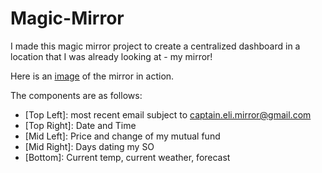 # Magic-Mirror

I made this magic mirror project to create a centralized dashboard in a location that I was already looking at - my mirror!

Here is an [image](https://imgur.com/kSzCALP) of the mirror in action. 

The components are as follows:
+ [Top Left]: most recent email subject to captain.eli.mirror@gmail.com
+ [Top Right]: Date and Time
+ [Mid Left]: Price and change of my mutual fund
+ [Mid Right]: Days dating my SO
+ [Bottom]: Current temp, current weather, forecast
